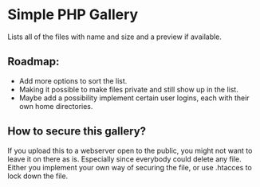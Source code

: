 # Simple PHP Gallery
Lists all of the files with name and size and a preview if available.

## Roadmap:
* Add more options to sort the list.
* Making it possible to make files private and still show up in the list.
* Maybe add a possibility implement certain user logins, each with their own home directories. 
## How to secure this gallery?
If you upload this to a webserver open to the public, you might not want to leave it on there as is. Especially since everybody could delete any file. Either you implement your own way of securing the file, or use .htacces to lock down the file.
